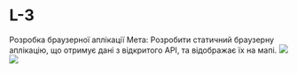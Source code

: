# L-3
Розробка браузерної аплікації 
Мета: Розробити статичний браузерну аплікацію, що отримує дані з відкритого API, та відображає їх на мапі.
![](https://github.com/IraHazivalieva/L-3/blob/master/first.png)
![](https://github.com/IraHazivalieva/L-3/blob/master/second.png)
